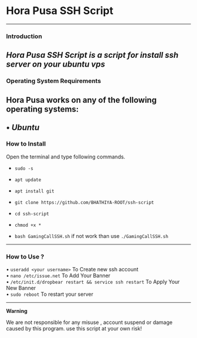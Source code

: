 
# Hora Pusa SSH Script

------------------------------------------------------------------------

### Introduction

*Hora Pusa SSH Script is a script for install ssh server on your ubuntu vps*
------------------------------------------------------------------------

### Operating System Requirements

Hora Pusa works on any of the following operating systems:<br>
<br>
• ***Ubuntu*** <br>
------------------------------------------------------------------------

### How to Install

Open the terminal and type following commands.

* `sudo -s`

* `apt update`

* `apt install git`

* `git clone https://github.com/BHATHIYA-ROOT/ssh-script`

* `cd ssh-script`

* `chmod +x *`

* `bash GamingCallSSH.sh` if not work than use `./GamingCallSSH.sh`

------------------------------------------------------------------------

### How to Use ?

• `useradd <your username>` To Create new ssh account
<br/>
• `nano /etc/issue.net` To Add Your Banner
<br/>
• `/etc/init.d/dropbear restart && service ssh restart` To Apply Your New Banner
<br/>
• `sudo reboot` To restart your server 
<br/>

------------------------------------------------------------------------

**Warning**

We are not responsible for any misuse , account suspend or damage caused by this program. use this script at your own risk!

